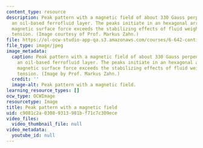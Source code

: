 ```yaml
---
content_type: resource
description: Peak pattern with a magnetic field of about 330 Gauss perpendicular to
  an oil-based ferrofluid layer. The peaks initiate in an hexagonal array when the
  magnetic surface force exceeds the stabilizing effects of fluid weight and surface
  tension. (Image courtesy of Prof. Markus Zahn.)
file: https://ol-ocw-studio-app-qa.s3.amazonaws.com/courses/6-642-continuum-electromechanics-fall-2008/c9081c2a03089313981bf71c7c309ece_6-642f08.jpg
file_type: image/jpeg
image_metadata:
  caption: Peak pattern with a magnetic field of about 330 Gauss perpendicular to
    an oil-based ferrofluid layer. The peaks initiate in an hexagonal array when the
    magnetic surface force exceeds the stabilizing effects of fluid weight and surface
    tension. (Image by Prof. Markus Zahn.)
  credit: ''
  image-alt: Peak pattern with a magnetic field.
learning_resource_types: []
ocw_type: OCWImage
resourcetype: Image
title: Peak pattern with a magnetic field
uid: c9081c2a-0308-9313-981b-f71c7c309ece
video_files:
  video_thumbnail_file: null
video_metadata:
  youtube_id: null
---
```

